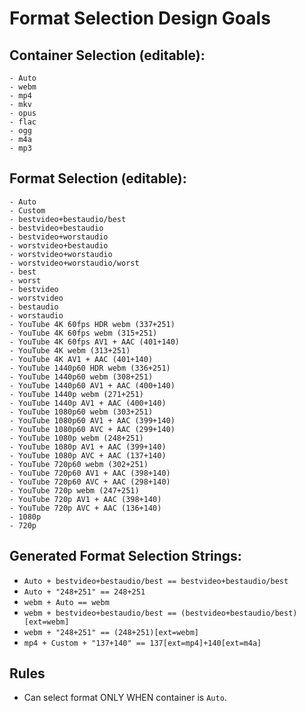 # Format Selection Design Goals

## Container Selection (editable):

```
- Auto
- webm
- mp4
- mkv
- opus
- flac
- ogg
- m4a
- mp3
```

## Format Selection (editable):

```
- Auto
- Custom
- bestvideo+bestaudio/best
- bestvideo+bestaudio
- bestvideo+worstaudio
- worstvideo+bestaudio
- worstvideo+worstaudio
- worstvideo+worstaudio/worst
- best
- worst
- bestvideo
- worstvideo
- bestaudio
- worstaudio
- YouTube 4K 60fps HDR webm (337+251)
- YouTube 4K 60fps webm (315+251)
- YouTube 4K 60fps AV1 + AAC (401+140)
- YouTube 4K webm (313+251)
- YouTube 4K AV1 + AAC (401+140)
- YouTube 1440p60 HDR webm (336+251)
- YouTube 1440p60 webm (308+251)
- YouTube 1440p60 AV1 + AAC (400+140)
- YouTube 1440p webm (271+251)
- YouTube 1440p AV1 + AAC (400+140)
- YouTube 1080p60 webm (303+251)
- YouTube 1080p60 AV1 + AAC (399+140)
- YouTube 1080p60 AVC + AAC (299+140)
- YouTube 1080p webm (248+251)
- YouTube 1080p AV1 + AAC (399+140)
- YouTube 1080p AVC + AAC (137+140)
- YouTube 720p60 webm (302+251)
- YouTube 720p60 AV1 + AAC (398+140)
- YouTube 720p60 AVC + AAC (298+140)
- YouTube 720p webm (247+251)
- YouTube 720p AV1 + AAC (398+140)
- YouTube 720p AVC + AAC (136+140)
- 1080p
- 720p
```

## Generated Format Selection Strings:

- `Auto + bestvideo+bestaudio/best == bestvideo+bestaudio/best`
- `Auto + "248+251" == 248+251`
- `webm + Auto == webm`
- `webm + bestvideo+bestaudio/best == (bestvideo+bestaudio/best)[ext=webm]`
- `webm + "248+251" == (248+251)[ext=webm]`
- `mp4 + Custom + "137+140" == 137[ext=mp4]+140[ext=m4a]`

## Rules

- Can select format ONLY WHEN container is `Auto`.
